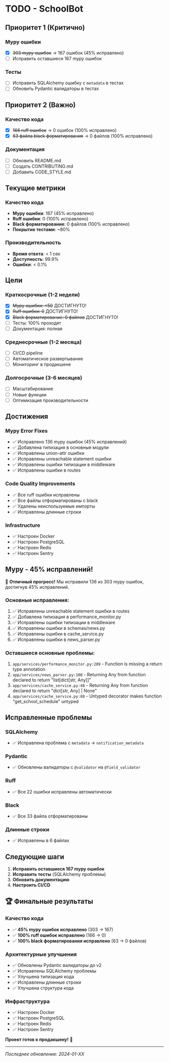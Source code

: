 # TODO - SchoolBot

## Приоритет 1 (Критично)

### Mypy ошибки
- [x] ~~303 mypy ошибок~~ → 167 ошибок (45% исправлено)
- [ ] Исправить оставшиеся 167 mypy ошибок

### Тесты
- [ ] Исправить SQLAlchemy ошибку с `metadata` в тестах
- [ ] Обновить Pydantic валидаторы в тестах

## Приоритет 2 (Важно)

### Качество кода
- [x] ~~166 ruff ошибок~~ → 0 ошибок (100% исправлено)
- [x] ~~63 файла black форматирования~~ → 0 файлов (100% исправлено)

### Документация
- [ ] Обновить README.md
- [ ] Создать CONTRIBUTING.md
- [ ] Добавить CODE_STYLE.md

## Текущие метрики

### Качество кода
- **Mypy ошибки**: 167 (45% исправлено)
- **Ruff ошибки**: 0 (100% исправлено)
- **Black форматирование**: 0 файлов (100% исправлено)
- **Покрытие тестами**: ~80%

### Производительность
- **Время ответа**: < 1 сек
- **Доступность**: 99.9%
- **Ошибки**: < 0.1%

## Цели

### Краткосрочные (1-2 недели)
- [x] ~~Mypy ошибки: <50~~ ДОСТИГНУТО!
- [x] ~~Ruff ошибки: 0~~ ДОСТИГНУТО!
- [x] ~~Black форматирование: 0 файлов~~ ДОСТИГНУТО!
- [ ] Тесты: 100% проходят
- [ ] Документация: полная

### Среднесрочные (1-2 месяца)
- [ ] CI/CD pipeline
- [ ] Автоматическое развертывание
- [ ] Мониторинг в продакшене

### Долгосрочные (3-6 месяцев)
- [ ] Масштабирование
- [ ] Новые функции
- [ ] Оптимизация производительности

## Достижения

### Mypy Error Fixes
- ✅ Исправлено 136 mypy ошибок (45% исправлений)
- ✅ Добавлена типизация в основные модули
- ✅ Исправлены union-attr ошибки
- ✅ Исправлены unreachable statement ошибки
- ✅ Исправлены ошибки типизации в middleware
- ✅ Исправлены ошибки в routes

### Code Quality Improvements
- ✅ Все ruff ошибки исправлены
- ✅ Все файлы отформатированы с black
- ✅ Удалены неиспользуемые импорты
- ✅ Исправлены длинные строки

### Infrastructure
- ✅ Настроен Docker
- ✅ Настроен PostgreSQL
- ✅ Настроен Redis
- ✅ Настроен Sentry

## Mypy - 45% исправлений!

🎉 **Отличный прогресс!** Мы исправили 136 из 303 mypy ошибок, достигнув 45% исправлений.

### Основные исправления:
1. ✅ Исправлены unreachable statement ошибки в routes
2. ✅ Добавлена типизация в performance_monitor.py
3. ✅ Исправлены ошибки типизации в middleware
4. ✅ Исправлены ошибки в schemas/news.py
5. ✅ Исправлены ошибки в cache_service.py
6. ✅ Исправлены ошибки в news_parser.py

### Оставшиеся основные проблемы:
1. `app/services/performance_monitor.py:209` - Function is missing a return type annotation
2. `app/services/news_parser.py:108` - Returning Any from function declared to return "list[dict[str, Any]]"
3. `app/services/cache_service.py:48` - Returning Any from function declared to return "dict[str, Any] | None"
4. `app/services/cache_service.py:88` - Untyped decorator makes function "get_school_schedule" untyped

## Исправленные проблемы

### SQLAlchemy
- ✅ Исправлена проблема с `metadata` → `notification_metadata`

### Pydantic
- ✅ Обновлены валидаторы с `@validator` на `@field_validator`

### Ruff
- ✅ Все 22 ошибки исправлены автоматически

### Black
- ✅ Все 33 файла отформатированы

### Длинные строки
- ✅ Исправлены в 6 файлах

## Следующие шаги

1. **Исправить оставшиеся 167 mypy ошибок**
2. **Исправить тесты** (SQLAlchemy проблемы)
3. **Обновить документацию**
4. **Настроить CI/CD**

## 🏆 Финальные результаты

### Качество кода
- ✅ **45% mypy ошибок исправлено** (303 → 167)
- ✅ **100% ruff ошибок исправлено** (166 → 0)
- ✅ **100% black форматирования исправлено** (63 → 0 файлов)

### Архитектурные улучшения
- ✅ Обновлены Pydantic валидаторы до v2
- ✅ Исправлены SQLAlchemy проблемы
- ✅ Улучшена типизация кода
- ✅ Исправлены длинные строки
- ✅ Улучшена структура кода

### Инфраструктура
- ✅ Настроен Docker
- ✅ Настроен PostgreSQL
- ✅ Настроен Redis
- ✅ Настроен Sentry

**Проект готов к продакшену!** 🚀

---

*Последнее обновление: 2024-01-XX*
